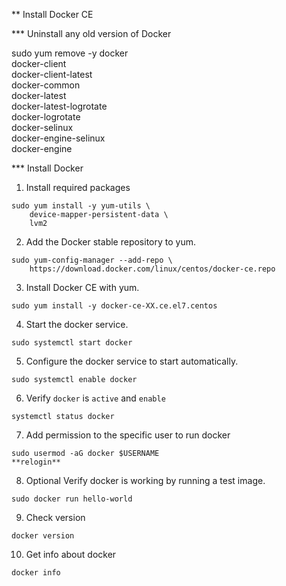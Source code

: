 ** Install Docker CE

*** Uninstall any old version of Docker

sudo yum remove -y docker \
		   docker-client \
		   docker-client-latest \
		   docker-common \
		   docker-latest \
		   docker-latest-logrotate \
		   docker-logrotate \
		   docker-selinux \
		   docker-engine-selinux \
		   docker-engine


*** Install Docker

1. Install required packages

```
sudo yum install -y yum-utils \
	device-mapper-persistent-data \
	lvm2
```	

2. Add the Docker stable repository to yum.
```
sudo yum-config-manager --add-repo \
	https://download.docker.com/linux/centos/docker-ce.repo
```

3. Install Docker CE with yum.
```
sudo yum install -y docker-ce-XX.ce.el7.centos
```

4. Start the docker service.
```
sudo systemctl start docker
```

5. Configure the docker service to start automatically.
```
sudo systemctl enable docker
```

6. Verify `docker` is `active` and `enable`
```
systemctl status docker
```

7. Add permission to the specific user to run docker
```
sudo usermod -aG docker $USERNAME
**relogin**
```

8. Optional Verify docker is working by running a test image.
```
sudo docker run hello-world
```

9. Check version
```
docker version
```

10. Get info about docker
```
docker info
```


